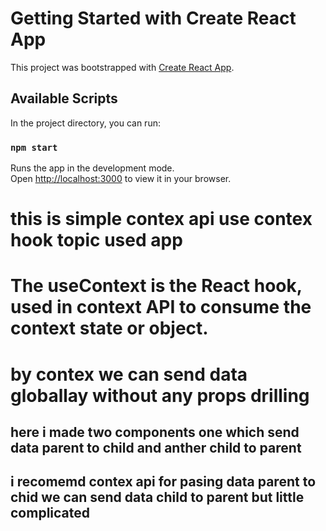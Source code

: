 # Getting Started with Create React App

This project was bootstrapped with [Create React App](https://github.com/facebook/create-react-app).

## Available Scripts

In the project directory, you can run:

### `npm start`

Runs the app in the development mode.\
Open [http://localhost:3000](http://localhost:3000) to view it in your browser.


# this is simple contex api  use contex hook topic used app
# The useContext is the React hook, used in context API to consume the context state or object.
#  by contex   we can send data globallay without any props drilling 
##  here i made two components one which send data parent to child and anther child to parent
## i recomemd contex api for pasing data parent to chid we can send data child to parent but little complicated
